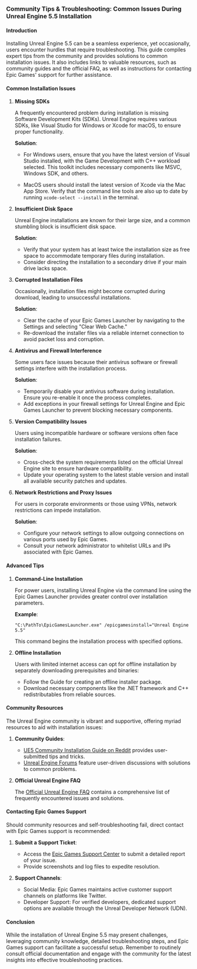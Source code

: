 ### Community Tips & Troubleshooting: Common Issues During Unreal Engine 5.5 Installation

#### Introduction

Installing Unreal Engine 5.5 can be a seamless experience, yet occasionally, users encounter hurdles that require troubleshooting. This guide compiles expert tips from the community and provides solutions to common installation issues. It also includes links to valuable resources, such as community guides and the official FAQ, as well as instructions for contacting Epic Games' support for further assistance.

#### Common Installation Issues

1. **Missing SDKs**

   A frequently encountered problem during installation is missing Software Development Kits (SDKs). Unreal Engine requires various SDKs, like Visual Studio for Windows or Xcode for macOS, to ensure proper functionality.

   **Solution**: 
   
   - For Windows users, ensure that you have the latest version of Visual Studio installed, with the Game Development with C++ workload selected. This toolkit includes necessary components like MSVC, Windows SDK, and others.
   
   - MacOS users should install the latest version of Xcode via the Mac App Store. Verify that the command line tools are also up to date by running `xcode-select --install` in the terminal.

2. **Insufficient Disk Space**

   Unreal Engine installations are known for their large size, and a common stumbling block is insufficient disk space.

   **Solution**: 
   
   - Verify that your system has at least twice the installation size as free space to accommodate temporary files during installation.
   - Consider directing the installation to a secondary drive if your main drive lacks space.

3. **Corrupted Installation Files**

   Occasionally, installation files might become corrupted during download, leading to unsuccessful installations.

   **Solution**:
   
   - Clear the cache of your Epic Games Launcher by navigating to the Settings and selecting "Clear Web Cache."
   - Re-download the installer files via a reliable internet connection to avoid packet loss and corruption.

4. **Antivirus and Firewall Interference**

   Some users face issues because their antivirus software or firewall settings interfere with the installation process.

   **Solution**:
   
   - Temporarily disable your antivirus software during installation. Ensure you re-enable it once the process completes.
   - Add exceptions in your firewall settings for Unreal Engine and Epic Games Launcher to prevent blocking necessary components.

5. **Version Compatibility Issues**

   Users using incompatible hardware or software versions often face installation failures.

   **Solution**:
   
   - Cross-check the system requirements listed on the official Unreal Engine site to ensure hardware compatibility.
   - Update your operating system to the latest stable version and install all available security patches and updates.

6. **Network Restrictions and Proxy Issues**

   For users in corporate environments or those using VPNs, network restrictions can impede installation.

   **Solution**:
   
   - Configure your network settings to allow outgoing connections on various ports used by Epic Games.
   - Consult your network administrator to whitelist URLs and IPs associated with Epic Games.

#### Advanced Tips

1. **Command-Line Installation**

   For power users, installing Unreal Engine via the command line using the Epic Games Launcher provides greater control over installation parameters.

   **Example**:
   ```
   "C:\PathTo\EpicGamesLauncher.exe" /epicgamesinstall="Unreal Engine 5.5"
   ```
   This command begins the installation process with specified options.

2. **Offline Installation**

   Users with limited internet access can opt for offline installation by separately downloading prerequisites and binaries:

   - Follow the Guide for creating an offline installer package.
   - Download necessary components like the .NET framework and C++ redistributables from reliable sources.

#### Community Resources

The Unreal Engine community is vibrant and supportive, offering myriad resources to aid with installation issues:

1. **Community Guides**:

   - [UE5 Community Installation Guide on Reddit](https://www.reddit.com/r/unrealengine/) provides user-submitted tips and tricks.
   - [Unreal Engine Forums](https://forums.unrealengine.com) feature user-driven discussions with solutions to common problems.

2. **Official Unreal Engine FAQ**

   The [Official Unreal Engine FAQ](https://docs.unrealengine.com/5.0/en-US/FAQs/) contains a comprehensive list of frequently encountered issues and solutions.

#### Contacting Epic Games Support

Should community resources and self-troubleshooting fail, direct contact with Epic Games support is recommended:

1. **Submit a Support Ticket**:

   - Access the [Epic Games Support Center](https://epicgames.helpshift.com/) to submit a detailed report of your issue.
   - Provide screenshots and log files to expedite resolution.

2. **Support Channels**:

   - Social Media: Epic Games maintains active customer support channels on platforms like Twitter.
   - Developer Support: For verified developers, dedicated support options are available through the Unreal Developer Network (UDN).

#### Conclusion

While the installation of Unreal Engine 5.5 may present challenges, leveraging community knowledge, detailed troubleshooting steps, and Epic Games support can facilitate a successful setup. Remember to routinely consult official documentation and engage with the community for the latest insights into effective troubleshooting practices.